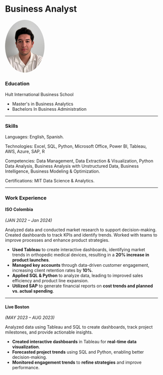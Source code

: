 # Business Analyst

<img src="images/linkedin%20headshot.jpg" alt="Juan Diego Cepeda" style="width: 130px; height: auto; border-radius: 60%; object-fit: cover;">




### Education

Hult International Business School
- Master's in Business Analytics
- Bachelors In Business Administration

---

### Skills

Languages: English, Spanish.

Technologies: Excel, SQL, Python, Microsoft Office, Power BI, Tableau, AWS, Azure, SAP, R

Competencies: Data Management, Data Extraction & Visualization, Python Data Analysis, Business Analysis with Unstructured Data, Business Intelligence, Business Modeling & Optimization.

Certifications: MIT Data Science & Analytics.

---

### Work Experience

#### ISO Colombia  
*(JAN 2022 – Jan 2024)*  

Analyzed data and conducted market research to support decision-making. Created dashboards to track KPIs and identify trends. Worked with teams to improve processes and enhance product strategies.  

- **Used Tableau** to create interactive dashboards, identifying market trends in orthopedic medical devices, resulting in a **20% increase in product launches**.  
- **Managed key accounts** through data-driven customer engagement, increasing client retention rates by **10%**.  
- **Applied SQL & Python** to analyze data, leading to improved sales efficiency and product line expansion.  
- **Utilized SAP** to generate financial reports on **cost trends and planned vs. actual spending**.  

---

#### Live Boston  
*(MAY 2023 – AUG 2023)*  

Analyzed data using Tableau and SQL to create dashboards, track project milestones, and provide actionable insights.  

- **Created interactive dashboards** in Tableau for **real-time data visualization**.  
- **Forecasted project trends** using SQL and Python, enabling better decision-making.  
- **Monitored engagement trends** to **refine strategies** and improve performance.  
